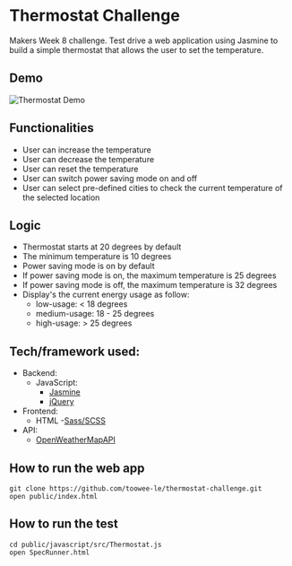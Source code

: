 # Thermostat Challenge
Makers Week 8 challenge. Test drive a web application using Jasmine to build a simple thermostat that allows the user to set the temperature.

## Demo
![Thermostat Demo](demo.gif)

## Functionalities
* User can increase the temperature
* User can decrease the temperature
* User can reset the temperature
* User can switch power saving mode on and off
* User can select pre-defined cities to check the current temperature of the selected location

## Logic
* Thermostat starts at 20 degrees by default
* The minimum temperature is 10 degrees
* Power saving mode is on by default
* If power saving mode is on, the maximum temperature is 25 degrees
* If power saving mode is off, the maximum temperature is 32 degrees
* Display's the current energy usage as follow:
  - low-usage: < 18 degrees
  - medium-usage: 18 - 25 degrees
  - high-usage: > 25 degrees

## Tech/framework used:
- Backend:
  - JavaScript:
    - [Jasmine](https://jasmine.github.io/)
    - [jQuery](https://jquery.com/)
- Frontend:
  - HTML
  -[Sass/SCSS](https://sass-lang.com/)
- API:
  - [OpenWeatherMapAPI](https://openweathermap.org/current)

## How to run the web app
```
git clone https://github.com/toowee-le/thermostat-challenge.git
open public/index.html
```

## How to run the test
```
cd public/javascript/src/Thermostat.js
open SpecRunner.html
```
